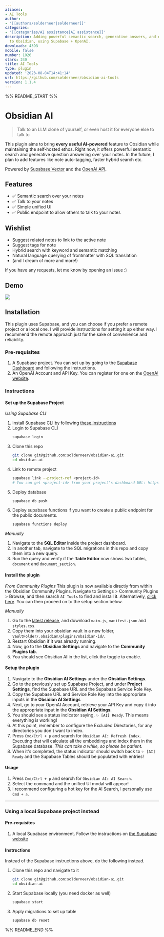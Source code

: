 ```yaml
---
aliases:
- AI Tools
author:
- '[[authors/solderneer|solderneer]]'
categories:
- '[[categories/AI assistance|AI assistance]]'
description: Adding powerful semantic search, generative answers, and other AI tools
  to Obsidian, using Supabase + OpenAI.
downloads: 4393
mobile: false
number: 1026
stars: 240
title: AI Tools
type: plugin
updated: '2023-08-04T14:41:14'
url: https://github.com/solderneer/obsidian-ai-tools
version: 1.1.4
---
```


%% README_START %%

# Obsidian AI

> Talk to an LLM clone of yourself, or even host it for everyone else to talk to

This plugin aims to bring **every useful AI-powered** feature to Obsidian while maintaining the self-hosted ethos. Right now, it offers powerful semantic search and generative question answering over your notes. In the future, I plan to add features like note auto-tagging, faster hybrid search etc.

Powered by [Supabase Vector](https://supabase.com/vector) and the [OpenAI API](https://platform.openai.com/docs/introduction).

## Features
- ✅ Semantic search over your notes
- ✅ Talk to your notes
- ✅ Simple unified UI
- ✅ Public endpoint to allow others to talk to your notes
  
## Wishlist
- Suggest related notes to link to the active note
- Suggest tags for note
- Hybrid search with keyword and semantic matching
- Natural language querying of frontmatter with SQL translation
- (and I dream of more and more!)

If you have any requests, let me know by opening an issue :)

## Demo
![](https://raw.githubusercontent.com/solderneer/obsidian-ai-tools/HEAD/demo.gif)

## Installation
This plugin uses Supabase, and you can choose if you prefer a remote project or a local one. I will provide instructions for setting it up either way. I recommend the remote approach just for the sake of convenience and reliability.

### Pre-requisites
1. A Supabase project. You can set up by going to the [Supabase Dashboard](https://supabase.com/dashboard/projects) and following the instructions.
3. An OpenAI Account and API Key. You can register for one on the [OpenAI website](https://platform.openai.com/docs/quickstart).

### Instructions

#### Set up the Supabase Project

_Using Supabase CLI_

1. Install Supabase CLI by following [these instructions](https://supabase.com/docs/guides/cli)
2. Login to Supabase CLI
   ```bash
   supabase login
   ```
3. Clone this repo
   ```bash
   git clone git@github.com:solderneer/obsidian-ai.git
   cd obsidian-ai
   ```
4. Link to remote project
   ```bash
   supabase link --project-ref <project-id>
   # You can get <project-id> from your project's dashboard URL: https://supabase.com/dashboard/project/<project-id>
5. Deploy database
   ```bash
   supabase db push
   ```
6. Deploy supabase functions if you want to create a public endpoint for the public documents.
   ```bash
   supabase functions deploy
   ```

_Manually_

1. Navigate to the **SQL Editor** inside the project dashboard.
2. In another tab, navigate to the SQL migrations in this repo and copy them into a new query.
3. Run the query and verify if the **Table Editor** now shows two tables, `document` and `document_section`.

#### Install the plugin

_From Community Plugins_
This plugin is now available directly from within the Obsidian Community Plugins. Navigate to Settings > Community Plugins > Browse, and then search `AI Tools` to find and install it. Alternatively, [click here](https://obsidian.md/plugins?id=ai-tools). You can then proceed on to the setup section below. 

_Manually_

1. Go to the [latest release](https://github.com/solderneer/obsidian-ai/releases), and download `main.js`, `manifest.json` and `styles.css`.
2. Copy them into your obsidian vault in a new folder, `VaultFolder/.obsidian/plugins/obsidian-id/`.
3. Restart Obsidian if it was already running.
4. Now, go to the **Obsidian Settings** and navigate to the **Community Plugins tab**.
5. You should see Obsidian AI in the list, click the toggle to enable.

#### Setup the plugin

1. Navigate to the **Obsidian AI Settings** under the **Obsidian Settings**.
2. Go to the previously set up Supabase Project, and under **Project Settings**, find the Supabase URL and the Supabase Service Role Key.
3. Copy the Supabase URL and Service Role Key into the appropriate inputs in the **Obsidian AI Settings**
4. Next, go to your OpenAI Account, retrieve your API Key and copy it into the appropriate input in the **Obsidian AI Settings**.
5. You should see a status indicator saying, `✨ [AI] Ready`. This means everything is working!
6. At this point, remember to configure the Excluded Directories, for any directories you don't want to index.
7. Press `Cmd/Ctrl + p` and search for `Obsidian AI: Refresh Index`. Executing that will calculate all the embeddings and index them in the Supabase database. _This can take a while, so please be patient._
8. When it's completed, the status indicator should switch back to `✨ [AI] Ready` and the Supabase Tables should be populated with entries!

#### Usage

1. Press `Cmd/Ctrl + p` and search for `Obsidian AI: AI Search`.
2. Select the command and the unified UI modal will appear!
3. I recommend configuring a hot key for the AI Search, I personally use `Cmd + a`.

---

### Using a local Supabase project instead

#### Pre-requisites
1. A local Supabase environment. Follow the instructions on [the Supabase website](https://supabase.com/docs/guides/getting-started/local-development)

#### Instructions

Instead of the Supabase instructions above, do the following instead.

1. Clone this repo and navigate to it
   ```bash
   git clone git@github.com:solderneer/obsidian-ai.git
   cd obsidian-ai
   ```

2. Start Supabase locally (you need docker as well)
   ```bash
   supabase start
   ```

3. Apply migrations to set up table
   ```bash
   supabase db reset
   ```


   





%% README_END %%